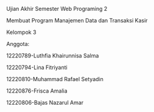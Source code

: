 Ujian Akhir Semester Web Programing 2

Membuat Program Manajemen Data dan Transaksi Kasir

Kelompok 3

Anggota:

12220789-Luthfia Khairunnisa Salma

12220794-Lina Fitriyanti

12220810-Muhammad Rafael Setyadin

12220876-Frisca Amalia

12220806-Bajas Nazarul Amar
